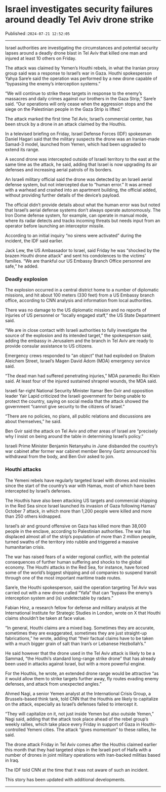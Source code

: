 # Israel investigates security failures around deadly Tel Aviv drone strike

Published :`2024-07-21 12:52:05`

---

Israel authorities are investigating the circumstances and potential security lapses around a deadly drone blast in Tel Aviv that killed one man and injured at least 10 others on Friday.

The attack was claimed by Yemen’s Houthi rebels, in what the Iranian proxy group said was a response to Israel’s war in Gaza. Houthi spokesperson Yahya Sare’e said the operation was performed by a new drone capable of “bypassing the enemy’s interception systems.”

“We will continue to strike these targets in response to the enemy’s massacres and daily crimes against our brothers in the Gaza Strip,” Sare’e said. “Our operations will only cease when the aggression stops and the siege on the Palestinian people in the Gaza Strip is lifted.”

The attack marked the first time Tel Aviv, Israel’s commercial center, has been struck by a drone in an attack claimed by the Houthis.

In a televised briefing on Friday, Israel Defense Forces (IDF) spokesman Daniel Hagari said that the military suspects the drone was an Iranian-made Samad-3 model, launched from Yemen, which had been upgraded to extend its range.

A second drone was intercepted outside of Israeli territory to the east at the same time as the attack, he said, adding that Israel is now upgrading its air defenses and increasing aerial patrols of its borders.

An Israeli military official said the drone was detected by an Israeli aerial defense system, but not intercepted due to “human error.” It was armed with a warhead and crashed into an apartment building, the official added, without providing further details of the device’s payload.

The official didn’t provide details about what the human error was but noted that Israel’s aerial defense systems don’t always operate autonomously. The Iron Dome defense system, for example, can operate in manual mode, where its radar detects and tracks incoming threats but needs input from an operator before launching an interceptor missile.

According to an initial inquiry “no sirens were activated” during the incident, the IDF said earlier.

Jack Lew, the US Ambassador to Israel, said Friday he was “shocked by the brazen Houthi drone attack” and sent his condolences to the victims’ families. “We are thankful our US Embassy Branch Office personnel are safe,” he added.

### Deadly explosion

The explosion occurred in a central district home to a number of diplomatic missions, and hit about 100 meters (330 feet) from a US Embassy branch office, according to CNN analysis and information from local authorities.

There was no damage to the US diplomatic mission and no reports of injuries of US personnel or “locally engaged staff,” the US State Department said.

“We are in close contact with Israeli authorities to fully investigate the source of the explosion and its intended target,” the spokesperson said, adding the embassy in Jerusalem and the branch in Tel Aviv are ready to provide consular assistance to US citizens.

Emergency crews responded to “an object” that had exploded on Shalom Aleichem Street, Israel’s Magen David Adom (MDA) emergency service said.

“The dead man had suffered penetrating injuries,” MDA paramedic Roi Klein said. At least four of the injured sustained shrapnel wounds, the MDA said.

Israeli far-right National Security Minister Itamar Ben Gvir and opposition leader Yair Lapid criticized the Israeli government for being unable to protect the country, saying on social media that the attack showed the government “cannot give security to the citizens of Israel.”

“There are no policies, no plans, all public relations and discussions are about themselves,” he said.

Ben Gvir said the attack on Tel Aviv and other areas of Israel are “precisely why I insist on being around the table in determining Israel’s policy.”

Israeli Prime Minister Benjamin Netanyahu in June disbanded the country’s war cabinet after former war cabinet member Benny Gantz announced his withdrawal from the body, and Ben Gvir asked to join.

### Houthi attacks

The Yemeni rebels have regularly targeted Israel with drones and missiles since the start of the country’s war with Hamas, most of which have been intercepted by Israel’s defenses.

The Houthis have also been attacking US targets and commercial shipping in the Red Sea since Israel launched its invasion of Gaza following Hamas’ October 7 attack, in which more than 1,200 people were killed and more than 250 others kidnapped.

Israel’s air and ground offensive on Gaza has killed more than 38,000 people in the enclave, according to Palestinian authorities. The war has displaced almost all of the strip’s population of more than 2 million people, turned swaths of the territory into rubble and triggered a massive humanitarian crisis.

The war has raised fears of a wider regional conflict, with the potential consequences of further human suffering and shocks to the global economy. The Houthi attacks in the Red Sea, for instance, have forced some of the world’s biggest shipping and oil companies to suspend transit through one of the most important maritime trade routes.

Sare’e, the Houthi spokesperson, said the operation targeting Tel Aviv was carried out with a new drone called “Yafa” that can “bypass the enemy’s interception system and (is) undetectable by radars.”

Fabian Hinz, a research fellow for defense and military analysis at the International Institute for Strategic Studies in London, wrote on X that Houthi claims shouldn’t be taken at face value.

“In general, Houthi claims are a mixed bag. Sometimes they are accurate, sometimes they are exaggerated, sometimes they are just straight-up fabrications,” he wrote, adding that “their factual claims have to be taken with a much bigger grain of salt than Iran’s or Lebanese Hezbollah’s.”

He said however that the drone used in the Tel Aviv attack is likely to be a Sammad, “the Houthi’s standard long-range strike drone” that has already been used in attacks against Israel, but with a more powerful engine.

For the Houthis, he wrote, an extended drone range would be attractive “as it would allow them to strike targets further away, fly routes evading enemy defenses, and attack from unexpected angles.”

Ahmed Nagi, a senior Yemen analyst at the International Crisis Group, a Brussels-based think tank, told CNN that the Houthis are likely to capitalize on the attack, especially as Israel’s defenses failed to intercept it.

“They will capitalize on it, not just inside Yemen but also outside Yemen,” Nagi said, adding that the attack took place ahead of the rebel group’s weekly rallies, which take place every Friday in support of Gaza in Houthi-controlled Yemeni cities. The attack “gives momentum” to these rallies, he said.

The drone attack Friday in Tel Aviv comes after the Houthis claimed earlier this month that they had targeted ships in the Israeli port of Haifa with a number of drones in joint military operations with Iran-backed militias based in Iraq.

The IDF told CNN at the time that it was not aware of such an incident.

This story has been updated with additional developments.

---

